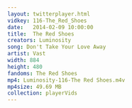 ```yaml
---
layout: twitterplayer.html
vidkey: 116-The_Red_Shoes
date:   2014-02-09 10:00:00
title:  The Red Shoes
creators: Luminosity
song: Don't Take Your Love Away
artist: Vast
width: 884
height: 480
fandoms: The Red Shoes
mp4: Luminosity-116-The Red Shoes.m4v
mp4size: 49.69 MB
collection: playerVids
---
```


  <div>
  
  </div>
  